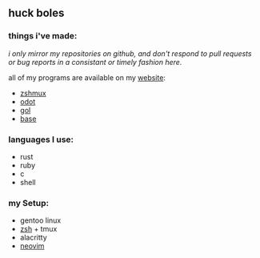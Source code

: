 ## huck boles

### things i've made:
*i only mirror my repositories on github, and don't respond to pull requests or bug reports in a consistant or timely fashion here.*

all of my programs are available on my [website](https://huck.website/programs):
- [zshmux](https://huck.website/programs/zshmux)
- [odot](https://huck.website/programs/odot)
- [gol](https://huck.website/programs/gol)
- [base](https://huck.website/programs/base)

### languages I use:
- rust
- ruby
- c
- shell

### my Setup:
- gentoo linux
- [zsh](https://git.huck.website/zsh.git) + tmux
- alacritty
- [neovim](https://git.huck.website/nvim.git)

